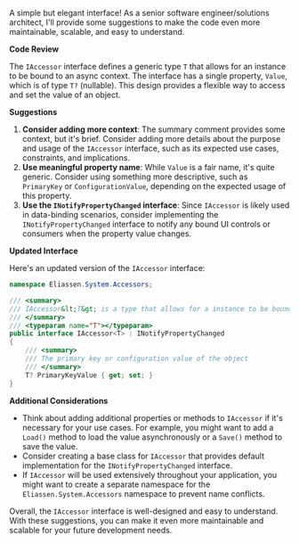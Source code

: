 A simple but elegant interface! As a senior software engineer/solutions architect, I'll provide some suggestions to make the code even more maintainable, scalable, and easy to understand.

**Code Review**

The `IAccessor` interface defines a generic type `T` that allows for an instance to be bound to an async context. The interface has a single property, `Value`, which is of type `T?` (nullable). This design provides a flexible way to access and set the value of an object.

**Suggestions**

1. **Consider adding more context**: The summary comment provides some context, but it's brief. Consider adding more details about the purpose and usage of the `IAccessor` interface, such as its expected use cases, constraints, and implications.
2. **Use meaningful property name**: While `Value` is a fair name, it's quite generic. Consider using something more descriptive, such as `PrimaryKey` or `ConfigurationValue`, depending on the expected usage of this property.
3. **Use the `INotifyPropertyChanged` interface**: Since `IAccessor` is likely used in data-binding scenarios, consider implementing the `INotifyPropertyChanged` interface to notify any bound UI controls or consumers when the property value changes.

**Updated Interface**

Here's an updated version of the `IAccessor` interface:

```csharp
namespace Eliassen.System.Accessors;

/// <summary>
/// IAccessor&lt;T&gt; is a type that allows for a instance to be bound to an async context
/// </summary>
/// <typeparam name="T"></typeparam>
public interface IAccessor<T> : INotifyPropertyChanged
{
    /// <summary>
    /// The primary key or configuration value of the object
    /// </summary>
    T? PrimaryKeyValue { get; set; }
}
```

**Additional Considerations**

* Think about adding additional properties or methods to `IAccessor` if it's necessary for your use cases. For example, you might want to add a `Load()` method to load the value asynchronously or a `Save()` method to save the value.
* Consider creating a base class for `IAccessor` that provides default implementation for the `INotifyPropertyChanged` interface.
* If `IAccessor` will be used extensively throughout your application, you might want to create a separate namespace for the `Eliassen.System.Accessors` namespace to prevent name conflicts.

Overall, the `IAccessor` interface is well-designed and easy to understand. With these suggestions, you can make it even more maintainable and scalable for your future development needs.